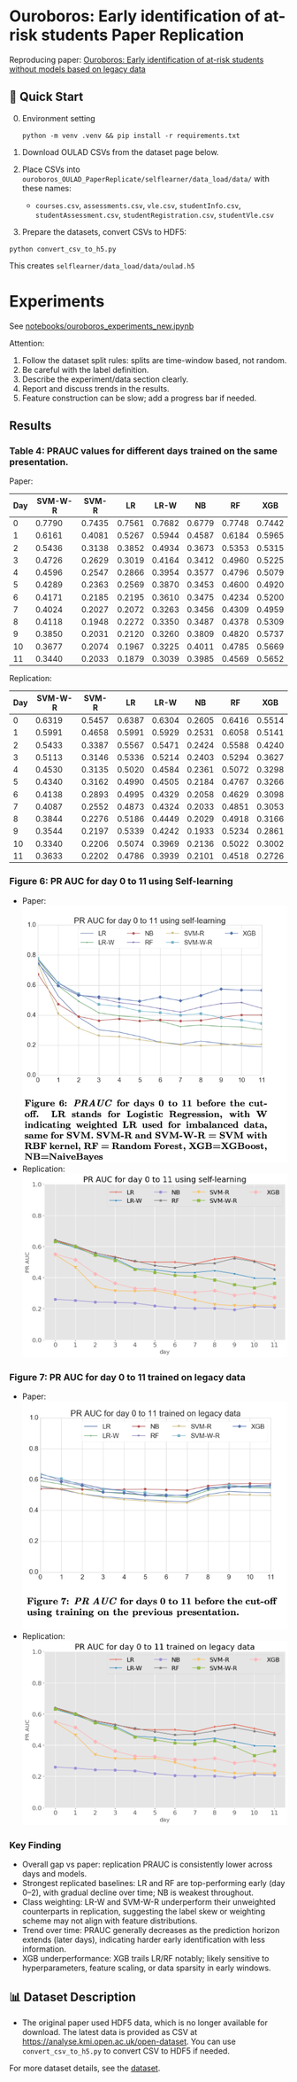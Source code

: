 
# Ouroboros: Early identification of at-risk students Paper Replication

Reproducing paper: [Ouroboros: Early identification of at-risk students without models based on legacy data](https://oro.open.ac.uk/49731/1/paper.pdf)



## 🚀 Quick Start
0. Environment setting

   ```
   python -m venv .venv && pip install -r requirements.txt
   ```
1. Download OULAD CSVs from the dataset page below.
2. Place CSVs into `ouroboros_OULAD_PaperReplicate/selflearner/data_load/data/` with these names:
   - `courses.csv`, `assessments.csv`, `vle.csv`, `studentInfo.csv`, `studentAssessment.csv`, `studentRegistration.csv`, `studentVle.csv`
3. Prepare the datasets, convert CSVs to HDF5:

```
python convert_csv_to_h5.py
```

This creates `selflearner/data_load/data/oulad.h5`

# Experiments

See [notebooks/ouroboros_experiments_new.ipynb](notebooks/ouroboros_experiments_new.ipynb)

Attention:
1. Follow the dataset split rules: splits are time-window based, not random.
2. Be careful with the label definition.
3. Describe the experiment/data section clearly.
4. Report and discuss trends in the results.
5. Feature construction can be slow; add a progress bar if needed.

## Results

### Table 4: PRAUC values for different days trained on the same presentation.

Paper:

| Day | SVM-W-R | SVM-R | LR | LR-W | NB | RF | XGB |
| --- | --- | --- | --- | --- | --- | --- | --- |
| 0 | 0.7790 | 0.7435 | 0.7561 | 0.7682 | 0.6779 | 0.7748 | 0.7442 |
| 1 | 0.6161 | 0.4081 | 0.5267 | 0.5944 | 0.4587 | 0.6184 | 0.5965 |
| 2 | 0.5436 | 0.3138 | 0.3852 | 0.4934 | 0.3673 | 0.5353 | 0.5315 |
| 3 | 0.4726 | 0.2629 | 0.3019 | 0.4164 | 0.3412 | 0.4960 | 0.5225 |
| 4 | 0.4596 | 0.2547 | 0.2866 | 0.3954 | 0.3577 | 0.4796 | 0.5079 |
| 5 | 0.4289 | 0.2363 | 0.2569 | 0.3870 | 0.3453 | 0.4600 | 0.4920 |
| 6 | 0.4171 | 0.2185 | 0.2195 | 0.3610 | 0.3475 | 0.4234 | 0.5200 |
| 7 | 0.4024 | 0.2027 | 0.2072 | 0.3263 | 0.3456 | 0.4309 | 0.4959 |
| 8 | 0.4118 | 0.1948 | 0.2272 | 0.3350 | 0.3487 | 0.4378 | 0.5309 |
| 9 | 0.3850 | 0.2031 | 0.2120 | 0.3260 | 0.3809 | 0.4820 | 0.5737 |
| 10 | 0.3677 | 0.2074 | 0.1967 | 0.3225 | 0.4011 | 0.4785 | 0.5669 |
| 11 | 0.3440 | 0.2033 | 0.1879 | 0.3039 | 0.3985 | 0.4569 | 0.5652 |

Replication:

| Day | SVM-W-R | SVM-R | LR | LR-W | NB | RF | XGB |
| --- | --- | --- | --- | --- | --- | --- | --- |
| 0 | 0.6319 | 0.5457 | 0.6387 | 0.6304 | 0.2605 | 0.6416 | 0.5514 |
| 1 | 0.5991 | 0.4658 | 0.5991 | 0.5929 | 0.2531 | 0.6058 | 0.5141 |
| 2 | 0.5433 | 0.3387 | 0.5567 | 0.5471 | 0.2424 | 0.5588 | 0.4240 |
| 3 | 0.5113 | 0.3146 | 0.5336 | 0.5214 | 0.2403 | 0.5294 | 0.3627 |
| 4 | 0.4530 | 0.3135 | 0.5020 | 0.4584 | 0.2361 | 0.5072 | 0.3298 |
| 5 | 0.4340 | 0.3162 | 0.4990 | 0.4505 | 0.2184 | 0.4767 | 0.3266 |
| 6 | 0.4138 | 0.2893 | 0.4995 | 0.4329 | 0.2058 | 0.4629 | 0.3098 |
| 7 | 0.4087 | 0.2552 | 0.4873 | 0.4324 | 0.2033 | 0.4851 | 0.3053 |
| 8 | 0.3844 | 0.2276 | 0.5186 | 0.4449 | 0.2029 | 0.4918 | 0.3166 |
| 9 | 0.3544 | 0.2197 | 0.5339 | 0.4242 | 0.1933 | 0.5234 | 0.2861 |
| 10 | 0.3340 | 0.2206 | 0.5074 | 0.3969 | 0.2136 | 0.5022 | 0.3002 |
| 11 | 0.3633 | 0.2202 | 0.4786 | 0.3939 | 0.2101 | 0.4518 | 0.2726 |

### Figure 6: PR AUC for day 0 to 11 using Self-learning

- Paper: ![Figure 6 — paper](paper/Figure6_PRAUC_self_learning_paper.png)
- Replication: ![Figure 6 — replicated](paper/Figure6_PRAUC_self_learning_replicated.png)

### Figure 7: PR AUC for day 0 to 11 trained on legacy data

- Paper: ![Figure 7 — paper](paper/Figure7_PRAUC_legacy_paper.png)
- Replication: ![Figure 7 — replicated](paper/Figure7_PRAUC_legacy_replicated.png)

### Key Finding

- Overall gap vs paper: replication PRAUC is consistently lower across days and models.
- Strongest replicated baselines: LR and RF are top-performing early (day 0–2), with gradual decline over time; NB is weakest throughout.
- Class weighting: LR-W and SVM-W-R underperform their unweighted counterparts in replication, suggesting the label skew or weighting scheme may not align with feature distributions.
- Trend over time: PRAUC generally decreases as the prediction horizon extends (later days), indicating harder early identification with less information.
- XGB underperformance: XGB trails LR/RF notably; likely sensitive to hyperparameters, feature scaling, or data sparsity in early windows.



## 📊 Dataset Description
- The original paper used HDF5 data, which is no longer available for download. The latest data is provided as CSV at https://analyse.kmi.open.ac.uk/open-dataset. You can use `convert_csv_to_h5.py` to convert CSV to HDF5 if needed.

For more dataset details, see the [dataset](https://analyse.kmi.open.ac.uk/open-dataset).
